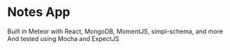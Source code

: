 # Notes App
Built in Meteor with React, MongoDB, MomentJS, simpl-schema, and more
And tested using Mocha and ExpectJS
